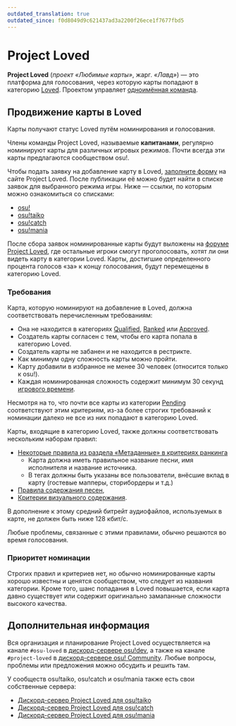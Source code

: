 ```yaml
---
outdated_translation: true
outdated_since: f0d8049d9c621437ad3a2200f26ece1f7677fbd5
---
```


# Project Loved

**Project Loved** (*проект «Любимые карты»*, жарг. *«Лавд»*) — это платформа для голосования, через которую карты попадают в категорию [Loved](/wiki/Beatmap/Category#loved). Проектом управляет [одноимённая команда](/wiki/People/Project_Loved_Team).

## Продвижение карты в Loved

Карты получают статус Loved путём номинирования и голосования.

Члены команды Project Loved, называемые **капитанами**, регулярно номинируют карты для различных игровых режимов. Почти всегда эти карты предлагаются сообществом osu!.

Чтобы подать заявку на добавление карту в Loved, [заполните форму](https://loved.sh/submit) на сайте Project Loved. После публикации её можно будет найти в списке заявок для выбранного режима игры. Ниже — ссылки, по которым можно ознакомиться со списками:

- [osu!](https://loved.sh/submissions/osu)
- [osu!taiko](https://loved.sh/submissions/taiko)
- [osu!catch](https://loved.sh/submissions/fruits)
- [osu!mania](https://loved.sh/submissions/mania)

После сбора заявок номинированные карты будут выложены на [форумe Project Loved](https://osu.ppy.sh/community/forums/120), где остальные игроки смогут проголосовать, хотят ли они видеть карту в категории Loved. Карты, достигшие определенного процента голосов «за» к концу голосования, будут перемещены в категорию Loved.

### Требования

Карта, которую номинируют на добавление в Loved, должна соответствовать перечисленным требованиям:

- Она не находится в категориях [Qualified](/wiki/Beatmap/Category#qualified), [Ranked](/wiki/Beatmap/Category#ranked) или [Approved](/wiki/Beatmap/Category#approved).
- Создатель карты согласен с тем, чтобы его карта попала в категорию Loved.
- Создатель карты не забанен и не находится в рестрикте.
- Как минимум одну сложность карты можно пройти.
- Карту добавили в избранное не менее 30 человек (относится только к osu!).
- Каждая номинированная сложность содержит минимум 30 секунд [игрового времени](/wiki/Beatmap/Drain_time).

Несмотря на то, что почти все карты из категории [Pending](/wiki/Beatmap/Category#work-in-progress-и-pending) соответствуют этим критериям, из-за более строгих требований к номинации далеко не все из них попадают в категорию Loved.

Карты, входящие в категорию Loved, также должны соответствовать нескольким наборам правил:

- [Некоторые правила из раздела «Метаданные» в критериях ранкинга](/wiki/Ranking_Criteria#метаданные)
  - Карта должна иметь правильное название песни, имя исполнителя и название источника.
  - В тегах должны быть указаны все пользователи, внёсшие вклад в карту (гостевые мапперы, сторибордеры и т.д.)
- [Правила содержания песен](/wiki/Rules/Song_Content_Rules),
- [Критерии визуального содержания](/wiki/Rules/Visual_Content_Considerations).

В дополнение к этому средний битрейт аудиофайлов, используемых в карте, не должен быть ниже 128 кбит/c.

Любые проблемы, связанные с этими правилами, обычно решаются во время голосования.

### Приоритет номинации

Строгих правил и критериев нет, но обычно номинированные карты хорошо известны и ценятся сообществом, что следует из названия категории. Кроме того, шанс попадания в Loved повышается, если карта давно существует или содержит оригинально замапанные сложности высокого качества.

## Дополнительная информация

Вся организация и планирование Project Loved осуществляется на канале `#osu-loved` в [дискорд-сервере osu!dev](https://discord.gg/ppy), а также на канале `#project-loved` в [дискорд-сервере osu! Community](https://discord.gg/0Vxo9AsejDkGlk3H). Любые вопросы, проблемы или предложения можно обсудить и решить там.

У сообществ osu!taiko, osu!catch и osu!mania также есть свои собственные сервера:

- [Дискорд-сервер Project Loved для osu!taiko](https://discord.com/invite/GhfjtZ6)
- [Дискорд-сервер Project Loved для osu!catch](https://discord.gg/phgtyS4UCh)
- [Дискорд-сервер Project Loved для osu!mania](https://discord.gg/Ededv7m)
